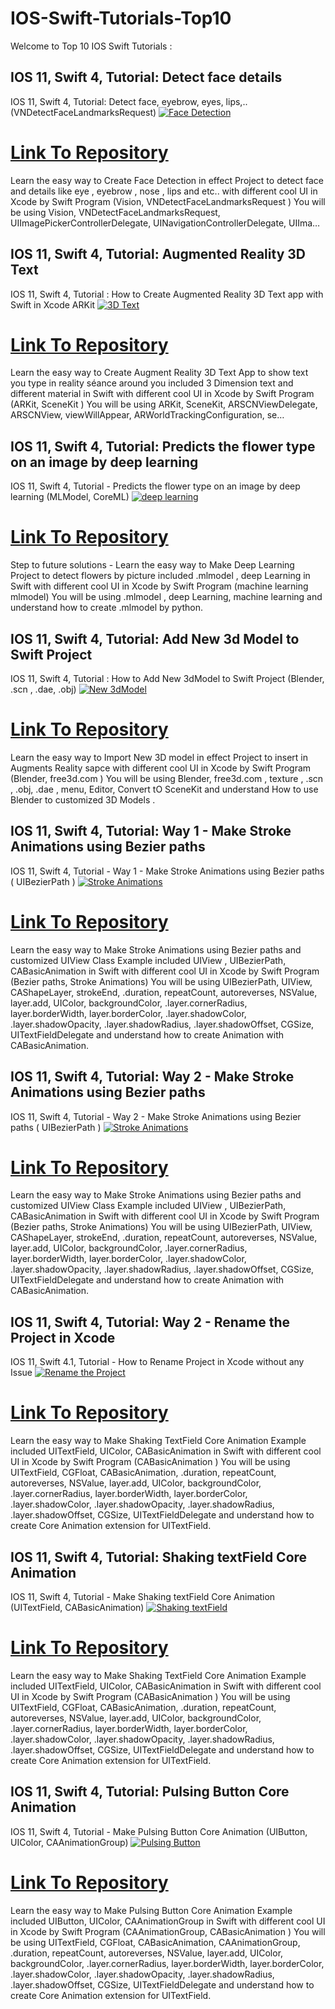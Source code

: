 # IOS-Swift-Tutorials-Top10
Welcome to Top 10 IOS Swift Tutorials :

## IOS 11, Swift 4, Tutorial: Detect face details
IOS 11, Swift 4, Tutorial: Detect face, eyebrow, eyes, lips,.. (VNDetectFaceLandmarksRequest)
[![Face Detection](https://raw.githubusercontent.com/soonin/IOS-Swift-Tutorials-Top10/master/img/IOSSwiftFaceDetection.JPG)](https://youtu.be/zylvQh1cU5Q)
# [Link To Repository](https://github.com/soonin/IOS-Swift-VisionFaceDetection)

Learn the easy way to Create Face Detection in effect Project to detect face and details like eye , eyebrow , nose , lips and etc.. with different cool UI in Xcode by Swift Program (Vision, VNDetectFaceLandmarksRequest ) You will be using Vision, VNDetectFaceLandmarksRequest, UIImagePickerControllerDelegate, UINavigationControllerDelegate, UIIma…

## IOS 11, Swift 4, Tutorial: Augmented Reality 3D Text
IOS 11, Swift 4, Tutorial : How to Create Augmented Reality 3D Text app with Swift in Xcode  ARKit
[![3D Text](https://raw.githubusercontent.com/soonin/IOS-Swift-Tutorials-Top10/master/img/IOSSwift3DText.JPG)](https://youtu.be/cP4T8i_c-f4)
# [Link To Repository](https://github.com/soonin/IOS-Swift-ARKit3dText)

Learn the easy way to Create Augment Reality 3D Text App to show text you type in reality séance around you included 3 Dimension text and different material in Swift with different cool UI in Xcode by Swift Program (ARKit, SceneKit ) You will be using ARKit, SceneKit, ARSCNViewDelegate, ARSCNView, viewWillAppear, ARWorldTrackingConfiguration, se…

## IOS 11, Swift 4, Tutorial: Predicts the flower type on an image by deep learning
IOS 11, Swift 4, Tutorial - Predicts the flower type on an image by deep learning (MLModel, CoreML)
[![deep learning](https://raw.githubusercontent.com/soonin/IOS-Swift-Tutorials-Top10/master/img/IOSSwiftDeepLearningFlowerDetection.JPG)](https://youtu.be/DgVVvgWsecI)
# [Link To Repository](https://github.com/soonin/IOS-Swift-FlowerDetector)

Step to future solutions - Learn the easy way to Make Deep Learning Project to detect flowers by picture  included .mlmodel , deep Learning in Swift with different cool UI in Xcode by Swift Program (machine learning mlmodel) You will be using .mlmodel , deep Learning, machine learning and understand how to create .mlmodel by python. 

## IOS 11, Swift 4, Tutorial: Add New 3d Model to Swift Project
IOS 11, Swift 4, Tutorial : How to Add New 3dModel to Swift Project  (Blender,  .scn , .dae, .obj)
[![New 3dModel](https://raw.githubusercontent.com/soonin/IOS-Swift-Tutorials-Top10/master/img/IOSSwiftImportNew3DModel1.JPG)](https://youtu.be/jEFpbNErGsE)
# [Link To Repository](https://github.com/soonin/IOS-Swift-ARKitNew3DModels)

Learn the easy way to Import New 3D model in effect Project to insert in Augments Reality  sapce with different cool UI in Xcode by Swift Program (Blender,  free3d.com ) You will be using Blender,  free3d.com , texture , .scn , .obj, .dae , menu, Editor, Convert tO SceneKit and understand How to use Blender to customized 3D Models . 

## IOS 11, Swift 4, Tutorial: Way 1 - Make Stroke Animations using Bezier paths
IOS 11, Swift 4, Tutorial - Way 1 - Make Stroke Animations using Bezier paths ( UIBezierPath )
[![Stroke Animations](https://raw.githubusercontent.com/soonin/IOS-Swift-Tutorials-Top10/master/img/IOSSwiftStrokeAnimationBezierPathWay1.JPG)](https://youtu.be/kE9-6Jh1iB4)
# [Link To Repository](https://github.com/soonin/IOS-Swift-BezierPaths01)

Learn the easy way to Make Stroke Animations using Bezier paths and customized UIView Class Example included UIView , UIBezierPath, CABasicAnimation in Swift with different cool UI in Xcode by Swift Program (Bezier paths, Stroke Animations) You will be using UIBezierPath, UIView, CAShapeLayer, strokeEnd, .duration, repeatCount, autoreverses, NSValue, layer.add,  UIColor, backgroundColor, .layer.cornerRadius, layer.borderWidth, layer.borderColor, .layer.shadowColor, .layer.shadowOpacity, .layer.shadowRadius, .layer.shadowOffset, CGSize, UITextFieldDelegate and understand how to create Animation with CABasicAnimation. 

## IOS 11, Swift 4, Tutorial: Way 2 - Make Stroke Animations using Bezier paths
IOS 11, Swift 4, Tutorial - Way 2 - Make Stroke Animations using Bezier paths ( UIBezierPath )
[![Stroke Animations](https://raw.githubusercontent.com/soonin/IOS-Swift-Tutorials-Top10/master/img/IOSSwiftStrokeAnimationBezierPathWay2.JPG)](https://youtu.be/kE9-6Jh1iB4)
# [Link To Repository](https://github.com/soonin/IOS-Swift-BezierPaths02)

Learn the easy way to Make Stroke Animations using Bezier paths and customized UIView Class Example included UIView , UIBezierPath, CABasicAnimation in Swift with different cool UI in Xcode by Swift Program (Bezier paths, Stroke Animations) You will be using UIBezierPath, UIView, CAShapeLayer, strokeEnd, .duration, repeatCount, autoreverses, NSValue, layer.add,  UIColor, backgroundColor, .layer.cornerRadius, layer.borderWidth, layer.borderColor, .layer.shadowColor, .layer.shadowOpacity, .layer.shadowRadius, .layer.shadowOffset, CGSize, UITextFieldDelegate and understand how to create Animation with CABasicAnimation. 

## IOS 11, Swift 4, Tutorial: Way 2 - Rename the Project in Xcode
IOS 11, Swift 4.1, Tutorial -  How to Rename Project in Xcode without any Issue
[![Rename the Project](https://raw.githubusercontent.com/soonin/IOS-Swift-Tutorials-Top10/master/img/IOSSwiftRenameProject.JPG)](https://youtu.be/wvrEoOKMqV8)
# [Link To Repository](https://github.com/soonin/IOS-Swift-UnitTest)

Learn the easy way to Make Shaking TextField Core Animation Example included UITextField, UIColor, CABasicAnimation in Swift with different cool UI in Xcode by Swift Program (CABasicAnimation ) You will be using UITextField, CGFloat, CABasicAnimation, .duration, repeatCount, autoreverses, NSValue, layer.add,  UIColor, backgroundColor, .layer.cornerRadius, layer.borderWidth, layer.borderColor, .layer.shadowColor, .layer.shadowOpacity, .layer.shadowRadius, .layer.shadowOffset, CGSize, UITextFieldDelegate and understand how to create Core Animation extension for UITextField.

## IOS 11, Swift 4, Tutorial: Shaking textField Core Animation
IOS 11, Swift 4, Tutorial - Make Shaking textField Core Animation (UITextField, CABasicAnimation)
[![Shaking textField](https://raw.githubusercontent.com/soonin/IOS-Swift-Tutorials-Top10/master/img/IOSSwiftMakeShakingTextField.JPG)](https://youtu.be/DyHk_yHrWi4)
# [Link To Repository](https://github.com/soonin/IOS-Swift-CoreAnimationShaking)

Learn the easy way to Make Shaking TextField Core Animation Example included UITextField, UIColor, CABasicAnimation in Swift with different cool UI in Xcode by Swift Program (CABasicAnimation ) You will be using UITextField, CGFloat, CABasicAnimation, .duration, repeatCount, autoreverses, NSValue, layer.add,  UIColor, backgroundColor, .layer.cornerRadius, layer.borderWidth, layer.borderColor, .layer.shadowColor, .layer.shadowOpacity, .layer.shadowRadius, .layer.shadowOffset, CGSize, UITextFieldDelegate and understand how to create Core Animation extension for UITextField.


## IOS 11, Swift 4, Tutorial: Pulsing Button Core Animation
IOS 11, Swift 4, Tutorial - Make Pulsing Button Core Animation (UIButton, UIColor, CAAnimationGroup)
[![Pulsing Button](https://raw.githubusercontent.com/soonin/IOS-Swift-Tutorials-Top10/master/img/IOSSwiftMakePulsingButton.JPG)](https://youtu.be/xvURcb24uJ8)
# [Link To Repository](https://github.com/soonin/IOS-Swift-CoreAnimationShaking)

Learn the easy way to Make Pulsing Button Core Animation Example included UIButton, UIColor, CAAnimationGroup in Swift with different cool UI in Xcode by Swift Program (CAAnimationGroup, CABasicAnimation ) You will be using UITextField, CGFloat, CABasicAnimation, CAAnimationGroup, .duration, repeatCount, autoreverses, NSValue, layer.add,  UIColor, backgroundColor, .layer.cornerRadius, layer.borderWidth, layer.borderColor, .layer.shadowColor, .layer.shadowOpacity, .layer.shadowRadius, .layer.shadowOffset, CGSize, UITextFieldDelegate and understand how to create Core Animation extension for UITextField.



